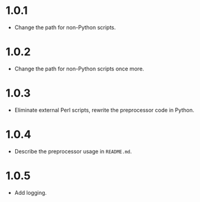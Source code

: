 # 1.0.1

- Change the path for non-Python scripts.


# 1.0.2

- Change the path for non-Python scripts once more.


# 1.0.3

- Eliminate external Perl scripts, rewrite the preprocessor code in Python.


# 1.0.4

- Describe the preprocessor usage in `README.md`.


# 1.0.5

- Add logging.
